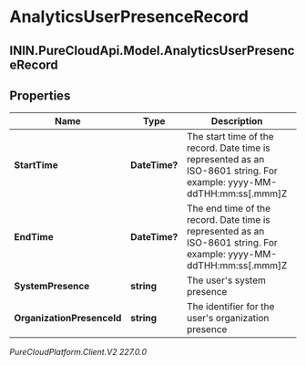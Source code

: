 # AnalyticsUserPresenceRecord

## ININ.PureCloudApi.Model.AnalyticsUserPresenceRecord

## Properties

|Name | Type | Description | Notes|
|------------ | ------------- | ------------- | -------------|
| **StartTime** | **DateTime?** | The start time of the record. Date time is represented as an ISO-8601 string. For example: yyyy-MM-ddTHH:mm:ss[.mmm]Z | [optional] |
| **EndTime** | **DateTime?** | The end time of the record. Date time is represented as an ISO-8601 string. For example: yyyy-MM-ddTHH:mm:ss[.mmm]Z | [optional] |
| **SystemPresence** | **string** | The user&#39;s system presence | [optional] |
| **OrganizationPresenceId** | **string** | The identifier for the user&#39;s organization presence | [optional] |



_PureCloudPlatform.Client.V2 227.0.0_
